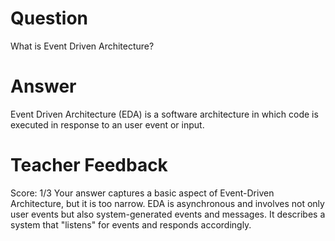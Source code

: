 # Question

What is Event Driven Architecture?

# Answer

Event Driven Architecture (EDA) is a software architecture in which code is executed in response to an user event or input.

# Teacher Feedback

Score: 1/3
Your answer captures a basic aspect of Event-Driven Architecture, but it is too narrow. EDA is asynchronous and involves not only user events but also system-generated events and messages. It describes a system that "listens" for events and responds accordingly.
